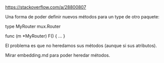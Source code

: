 https://stackoverflow.com/a/28800807

Una forma de poder definir nuevos métodos para un type de otro paquete:

type MyRouter mux.Router

func (m *MyRouter) F() { ... }


El problema es que no heredamos sus métodos (aunque si sus atributos).

Mirar embedding.md para poder heredar métodos.
